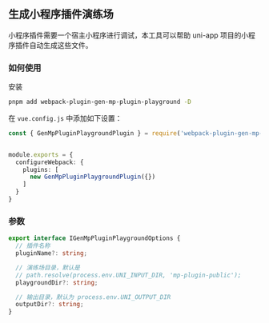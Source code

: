 ## 生成小程序插件演练场

小程序插件需要一个宿主小程序进行调试，本工具可以帮助 uni-app 项目的小程序插件自动生成这些文件。

### 如何使用

安装

```bash
pnpm add webpack-plugin-gen-mp-plugin-playground -D
```

在 `vue.config.js` 中添加如下设置：


```ts
const { GenMpPluginPlaygroundPlugin } = require('webpack-plugin-gen-mp-plugin-playground');


module.exports = {
  configureWebpack: {
    plugins: [
      new GenMpPluginPlaygroundPlugin({})
    ]
  }
}
```

### 参数

```ts
export interface IGenMpPluginPlaygroundOptions {
  // 插件名称
  pluginName?: string;

  // 演练场目录，默认是
  // path.resolve(process.env.UNI_INPUT_DIR, 'mp-plugin-public');
  playgroundDir?: string;

  // 输出目录，默认为 process.env.UNI_OUTPUT_DIR
  outputDir?: string;
}
```
